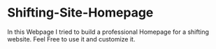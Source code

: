 # Shifting-Site-Homepage
In this Webpage I tried to build a professional Homepage for a shifting website. Feel Free to use it and customize it.
